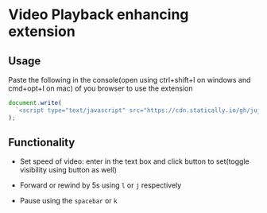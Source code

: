 # Video Playback enhancing extension

## Usage

Paste the following in the console(open using ctrl+shift+I on windows and cmd+opt+I on mac) of you browser to use the extension

```js
document.write(
  `<script type="text/javascript" src="https://cdn.statically.io/gh/jujhaar2409/extensions/videoplayback/videoplayback.js"></script>`,
);
```

## Functionality

- Set speed of video: enter in the text box and click button to set(toggle
  visibility using button as well)

- Forward or rewind by 5s using `l` or `j` respectively

- Pause using the `spacebar` or `k`
